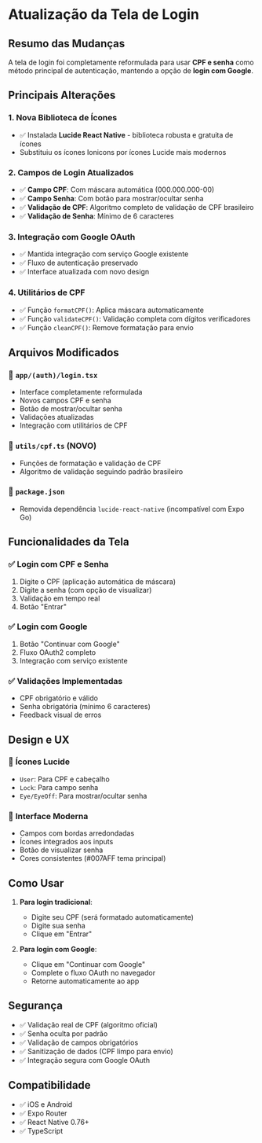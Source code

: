# Atualização da Tela de Login

## Resumo das Mudanças

A tela de login foi completamente reformulada para usar **CPF e senha** como método principal de autenticação, mantendo a opção de **login com Google**.

## Principais Alterações

### 1. **Nova Biblioteca de Ícones**
- ✅ Instalada **Lucide React Native** - biblioteca robusta e gratuita de ícones
- Substituiu os ícones Ionicons por ícones Lucide mais modernos

### 2. **Campos de Login Atualizados**
- ✅ **Campo CPF**: Com máscara automática (000.000.000-00)
- ✅ **Campo Senha**: Com botão para mostrar/ocultar senha
- ✅ **Validação de CPF**: Algoritmo completo de validação de CPF brasileiro
- ✅ **Validação de Senha**: Mínimo de 6 caracteres

### 3. **Integração com Google OAuth**
- ✅ Mantida integração com serviço Google existente
- ✅ Fluxo de autenticação preservado
- ✅ Interface atualizada com novo design

### 4. **Utilitários de CPF**
- ✅ Função `formatCPF()`: Aplica máscara automaticamente
- ✅ Função `validateCPF()`: Validação completa com dígitos verificadores
- ✅ Função `cleanCPF()`: Remove formatação para envio

## Arquivos Modificados

### 📁 `app/(auth)/login.tsx`
- Interface completamente reformulada
- Novos campos CPF e senha
- Botão de mostrar/ocultar senha
- Validações atualizadas
- Integração com utilitários de CPF

### 📁 `utils/cpf.ts` (NOVO)
- Funções de formatação e validação de CPF
- Algoritmo de validação seguindo padrão brasileiro

### 📁 `package.json`
- Removida dependência `lucide-react-native` (incompatível com Expo Go)

## Funcionalidades da Tela

### ✅ **Login com CPF e Senha**
1. Digite o CPF (aplicação automática de máscara)
2. Digite a senha (com opção de visualizar)
3. Validação em tempo real
4. Botão "Entrar"

### ✅ **Login com Google**
1. Botão "Continuar com Google"
2. Fluxo OAuth2 completo
3. Integração com serviço existente

### ✅ **Validações Implementadas**
- CPF obrigatório e válido
- Senha obrigatória (mínimo 6 caracteres)
- Feedback visual de erros

## Design e UX

### 🎨 **Ícones Lucide**
- `User`: Para CPF e cabeçalho
- `Lock`: Para campo senha
- `Eye/EyeOff`: Para mostrar/ocultar senha

### 🎨 **Interface Moderna**
- Campos com bordas arredondadas
- Ícones integrados aos inputs
- Botão de visualizar senha
- Cores consistentes (#007AFF tema principal)

## Como Usar

1. **Para login tradicional**:
   - Digite seu CPF (será formatado automaticamente)
   - Digite sua senha
   - Clique em "Entrar"

2. **Para login com Google**:
   - Clique em "Continuar com Google"
   - Complete o fluxo OAuth no navegador
   - Retorne automaticamente ao app

## Segurança

- ✅ Validação real de CPF (algoritmo oficial)
- ✅ Senha oculta por padrão
- ✅ Validação de campos obrigatórios
- ✅ Sanitização de dados (CPF limpo para envio)
- ✅ Integração segura com Google OAuth

## Compatibilidade

- ✅ iOS e Android
- ✅ Expo Router
- ✅ React Native 0.76+
- ✅ TypeScript
